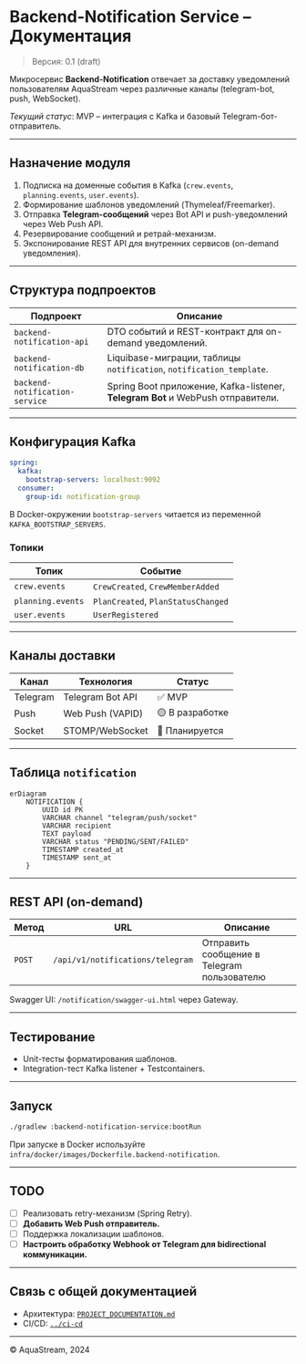 # Backend-Notification Service – Документация

> Версия: 0.1 (draft)

Микросервис **Backend-Notification** отвечает за доставку уведомлений пользователям AquaStream через различные каналы (telegram-bot, push, WebSocket).

*Текущий статус*: MVP – интеграция с Kafka и базовый Telegram-бот-отправитель.

---

## Назначение модуля

1. Подписка на доменные события в Kafka (`crew.events`, `planning.events`, `user.events`).
2. Формирование шаблонов уведомлений (Thymeleaf/Freemarker).
3. Отправка **Telegram-сообщений** через Bot API и push-уведомлений через Web Push API.
4. Резервирование сообщений и ретрай-механизм.
5. Экспонирование REST API для внутренних сервисов (on-demand уведомления).

---

## Структура подпроектов

| Подпроект | Описание |
|-----------|----------|
| `backend-notification-api`     | DTO событий и REST-контракт для on-demand уведомлений. |
| `backend-notification-db`      | Liquibase-миграции, таблицы `notification`, `notification_template`. |
| `backend-notification-service` | Spring Boot приложение, Kafka-listener, **Telegram Bot** и WebPush отправители. |

---

## Конфигурация Kafka

```yaml
spring:
  kafka:
    bootstrap-servers: localhost:9092
  consumer:
    group-id: notification-group
```

В Docker-окружении `bootstrap-servers` читается из переменной `KAFKA_BOOTSTRAP_SERVERS`.

### Топики

| Топик | Событие |
|-------|---------|
| `crew.events`      | `CrewCreated`, `CrewMemberAdded` |
| `planning.events`  | `PlanCreated`, `PlanStatusChanged` |
| `user.events`      | `UserRegistered` |

---

## Каналы доставки

| Канал  | Технология | Статус |
|--------|------------|--------|
| Telegram | Telegram Bot API | ✅ MVP |
| Push   | Web Push (VAPID)    | 🟡 В разработке |
| Socket | STOMP/WebSocket     | 🔲 Планируется |

---

## Таблица `notification`

```mermaid
erDiagram
    NOTIFICATION {
        UUID id PK
        VARCHAR channel "telegram/push/socket"
        VARCHAR recipient
        TEXT payload
        VARCHAR status "PENDING/SENT/FAILED"
        TIMESTAMP created_at
        TIMESTAMP sent_at
    }
```

---

## REST API (on-demand)

| Метод | URL | Описание |
|-------|-----|----------|
| `POST` | `/api/v1/notifications/telegram` | Отправить сообщение в Telegram пользователю |

Swagger UI: `/notification/swagger-ui.html` через Gateway.

---

## Тестирование

- Unit-тесты форматирования шаблонов.
- Integration-тест Kafka listener + Testcontainers.

---

## Запуск

```bash
./gradlew :backend-notification-service:bootRun
```

При запуске в Docker используйте `infra/docker/images/Dockerfile.backend-notification`.

---

## TODO
- [ ] Реализовать retry-механизм (Spring Retry).
- [ ] **Добавить Web Push отправитель.**
- [ ] Поддержка локализации шаблонов.
- [ ] **Настроить обработку Webhook от Telegram для bidirectional коммуникации.**

---

## Связь с общей документацией

- Архитектура: [`PROJECT_DOCUMENTATION.md`](../PROJECT_DOCUMENTATION.md)
- CI/CD: [`../ci-cd`](../ci-cd)

---

© AquaStream, 2024 